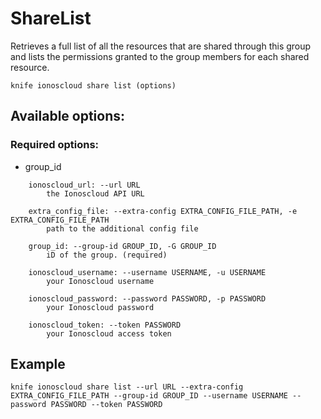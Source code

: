 # ShareList

Retrieves a full list of all the resources that are shared through this group and lists the permissions granted to the group members for each shared resource.

```text
knife ionoscloud share list (options)
```

## Available options:

### Required options:

* group\_id

```text
    ionoscloud_url: --url URL
        the Ionoscloud API URL

    extra_config_file: --extra-config EXTRA_CONFIG_FILE_PATH, -e EXTRA_CONFIG_FILE_PATH
        path to the additional config file

    group_id: --group-id GROUP_ID, -G GROUP_ID
        iD of the group. (required)

    ionoscloud_username: --username USERNAME, -u USERNAME
        your Ionoscloud username

    ionoscloud_password: --password PASSWORD, -p PASSWORD
        your Ionoscloud password

    ionoscloud_token: --token PASSWORD
        your Ionoscloud access token

```
## Example

```text
knife ionoscloud share list --url URL --extra-config EXTRA_CONFIG_FILE_PATH --group-id GROUP_ID --username USERNAME --password PASSWORD --token PASSWORD
```
